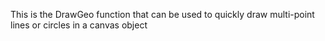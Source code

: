 This is the DrawGeo function that can be used to quickly draw multi-point lines or circles in a canvas object
